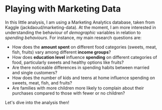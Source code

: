 # Playing with Marketing Data

In this little analysis, I am using a Marketing Analytics database, taken from Kaggle (jackdaoud/marketing-data).
At the moment, I am more interested in understanding the behaviour of _demographic_ variables in relation to _spending behaviours_. For instance, my main research questions are:
- How does the **amount spent** on different food categories (sweets, meat, fish, fruits) vary among different **income groups**?
- How does **education level** influence **spending** on different categories of food, particularly sweets and healthy options like fruits?
- Are there noticeable differences in spending habits between married and single customers?
- How does the number of kids and teens at home influence spending on sweets, meat, fish, and fruits?
- Are families with more children more likely to complain about their purchases compared to those with fewer or no children?

Let's dive into the analysis then!
